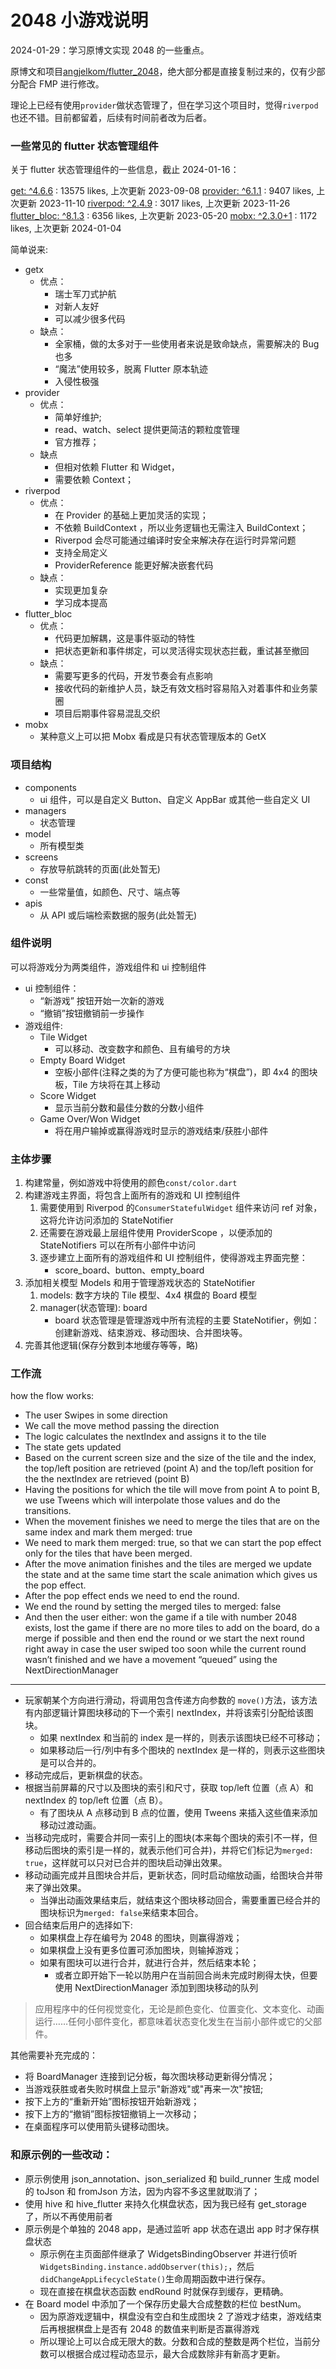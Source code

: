 # 2048 小游戏说明

2024-01-29：学习原博文实现 2048 的一些重点。

原博文和项目[angjelkom/flutter_2048](https://github.com/angjelkom/flutter_2048/tree/main)，绝大部分都是直接复制过来的，仅有少部分配合 FMP 进行修改。

理论上已经有使用`provider`做状态管理了，但在学习这个项目时，觉得`riverpod`也还不错。目前都留着，后续有时间前者改为后者。

### 一些常见的 flutter 状态管理组件

关于 flutter 状态管理组件的一些信息，截止 2024-01-16：

[get: ^4.6.6](https://pub.dev/packages/get) : 13575 likes, 上次更新 2023-09-08
[provider: ^6.1.1](https://pub.dev/packages/provider) : 9407 likes, 上次更新 2023-11-10
[riverpod: ^2.4.9](https://pub.dev/packages/riverpod) : 3017 likes, 上次更新 2023-11-26
[flutter_bloc: ^8.1.3](https://pub.dev/packages/flutter_bloc) : 6356 likes, 上次更新 2023-05-20
[mobx: ^2.3.0+1](https://pub.dev/packages/mobx) : 1172 likes, 上次更新 2024-01-04

简单说来:

- getx
  - 优点：
    - 瑞士军刀式护航
    - 对新人友好
    - 可以减少很多代码
  - 缺点：
    - 全家桶，做的太多对于一些使用者来说是致命缺点，需要解决的 Bug 也多
    - “魔法”使用较多，脱离 Flutter 原本轨迹
    - 入侵性极强
- provider
  - 优点：
    - 简单好维护;
    - read、watch、select 提供更简洁的颗粒度管理
    - 官方推荐；
  - 缺点
    - 但相对依赖 Flutter 和 Widget，
    - 需要依赖 Context；
- riverpod
  - 优点：
    - 在 Provider 的基础上更加灵活的实现；
    - 不依赖 BuildContext ，所以业务逻辑也无需注入 BuildContext；
    - Riverpod 会尽可能通过编译时安全来解决存在运行时异常问题
    - 支持全局定义
    - ProviderReference 能更好解决嵌套代码
  - 缺点：
    - 实现更加复杂
    - 学习成本提高
- flutter_bloc
  - 优点：
    - 代码更加解耦，这是事件驱动的特性
    - 把状态更新和事件绑定，可以灵活得实现状态拦截，重试甚至撤回
  - 缺点：
    - 需要写更多的代码，开发节奏会有点影响
    - 接收代码的新维护人员，缺乏有效文档时容易陷入对着事件和业务蒙圈
    - 项目后期事件容易混乱交织
- mobx
  - 某种意义上可以把 Mobx 看成是只有状态管理版本的 GetX

### 项目结构

- components
  - ui 组件，可以是自定义 Button、自定义 AppBar 或其他一些自定义 UI
- managers
  - 状态管理
- model
  - 所有模型类
- screens
  - 存放导航跳转的页面(此处暂无)
- const
  - 一些常量值，如颜色、尺寸、端点等
- apis
  - 从 API 或后端检索数据的服务(此处暂无)

### 组件说明

可以将游戏分为两类组件，游戏组件和 ui 控制组件

- ui 控制组件：
  - “新游戏” 按钮开始一次新的游戏
  - “撤销”按钮撤销前一步操作
- 游戏组件:
  - Tile Widget
    - 可以移动、改变数字和颜色、且有编号的方块
  - Empty Board Widget
    - 空板小部件(注释之类的为了方便可能也称为“棋盘”)，即 4x4 的图块板，Tile 方块将在其上移动
  - Score Widget
    - 显示当前分数和最佳分数的分数小组件
  - Game Over/Won Widget
    - 将在用户输掉或赢得游戏时显示的游戏结束/获胜小部件

### 主体步骤

1. 构建常量，例如游戏中将使用的颜色`const/color.dart`
2. 构建游戏主界面，将包含上面所有的游戏和 UI 控制组件
   1. 需要使用到 Riverpod 的`ConsumerStatefulWidget` 组件来访问 ref 对象，这将允许访问添加的 StateNotifier
   2. 还需要在游戏最上层组件使用 ProviderScope ，以便添加的 StateNotifiers 可以在所有小部件中访问
   3. 逐步建立上面所有的游戏组件和 UI 控制组件，使得游戏主界面完整：
      - score_board、button、empty_board
3. 添加相关模型 Models 和用于管理游戏状态的 StateNotifier
   1. models: 数字方块的 Tile 模型、4x4 棋盘的 Board 模型
   2. manager(状态管理): board
      - board 状态管理是管理游戏中所有流程的主要 StateNotifier，例如：创建新游戏、结束游戏、移动图块、合并图块等。
4. 完善其他逻辑(保存分数到本地缓存等等，略)

### 工作流

how the flow works:

- The user Swipes in some direction
- We call the move method passing the direction
- The logic calculates the nextIndex and assigns it to the tile
- The state gets updated
- Based on the current screen size and the size of the tile and the index, the top/left position are retrieved (point A) and the top/left position for the the nextIndex are retrieved (point B)
- Having the positions for which the tile will move from point A to point B, we use Tweens which will interpolate those values and do the transitions.
- When the movement finishes we need to merge the tiles that are on the same index and mark them merged: true
- We need to mark them merged: true, so that we can start the pop effect only for the tiles that have been merged.
- After the move animation finishes and the tiles are merged we update the state and at the same time start the scale animation which gives us the pop effect.
- After the pop effect ends we need to end the round.
- We end the round by setting the merged tiles to merged: false
- And then the user either: won the game if a tile with number 2048 exists, lost the game if there are no more tiles to add on the board, do a merge if possible and then end the round or we start the next round right away in case the user swiped too soon while the current round wasn’t finished and we have a movement “queued” using the NextDirectionManager

---

- 玩家朝某个方向进行滑动，将调用包含传递方向参数的 `move()`方法，该方法有内部逻辑计算图块移动的下一个索引 nextIndex，并将该索引分配给该图块。
  - 如果 nextIndex 和当前的 index 是一样的，则表示该图块已经不可移动；
  - 如果移动后一行/列中有多个图块的 nextIndex 是一样的，则表示这些图块是可以合并的。
- 移动完成后，更新棋盘的状态。
- 根据当前屏幕的尺寸以及图块的索引和尺寸，获取 top/left 位置（点 A）和 nextIndex 的 top/left 位置（点 B）。
  - 有了图块从 A 点移动到 B 点的位置，使用 Tweens 来插入这些值来添加移动过渡动画。
- 当移动完成时，需要合并同一索引上的图块(本来每个图块的索引不一样，但移动后图块的索引是一样的，就表示他们可合并)，并将它们标记为`merged: true`，这样就可以只对已合并的图块启动弹出效果。
- 移动动画完成并且图块合并后，更新状态，同时启动缩放动画，给图块合并带来了弹出效果。
  - 当弹出动画效果结束后，就结束这个图块移动回合，需要重置已经合并的图块标识为`merged: false`来结束本回合。
- 回合结束后用户的选择如下:
  - 如果棋盘上存在编号为 2048 的图块，则赢得游戏；
  - 如果棋盘上没有更多位置可添加图块，则输掉游戏；
  - 如果有图块可以进行合并，就进行合并，然后结束本轮；
    - 或者立即开始下一轮以防用户在当前回合尚未完成时刷得太快，但要使用 NextDirectionManager 添加到图块移动的队列

> 应用程序中的任何视觉变化，无论是颜色变化、位置变化、文本变化、动画运行……任何小部件变化，都意味着状态变化发生在当前小部件或它的父部件。

其他需要补充完成的：

- 将 BoardManager 连接到记分板，每次图块移动更新得分情况；
- 当游戏获胜或者失败时棋盘上显示"新游戏"或"再来一次"按钮;
- 按下上方的“重新开始”图标按钮开始新游戏；
- 按下上方的“撤销”图标按钮撤销上一次移动；
- 在桌面程序可以使用箭头键移动图块。

### 和原示例的一些改动：

- 原示例使用 json_annotation、json_serialized 和 build_runner 生成 model 的 toJson 和 fromJson 方法，因为内容不多这里就取消了；
- 使用 hive 和 hive_flutter 来持久化棋盘状态，因为我已经有 get_storage 了，所以不再使用前者
- 原示例是个单独的 2048 app，是通过监听 app 状态在退出 app 时才保存棋盘状态
  - 原示例在主页面部件继承了 WidgetsBindingObserver 并进行侦听` WidgetsBinding.instance.addObserver(this);`，然后`didChangeAppLifecycleState()`生命周期函数中进行保存。
  - 现在直接在棋盘状态函数 endRound 时就保存到缓存，更精确。
- 在 Board model 中添加了一个保存历史最大合成整数的栏位 bestNum。
  - 因为原游戏逻辑中，棋盘没有空白和生成图块 2 了游戏才结束，游戏结束后再根据棋盘上是否有 2048 的数值来判断是否赢得游戏
  - 所以理论上可以合成无限大的数。分数和合成的整数是两个栏位，当前分数可以根据合成过程动态显示，最大合成数除非有新高才更新。
